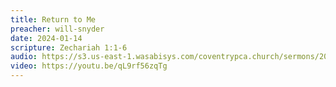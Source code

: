 ```yaml
---
title: Return to Me
preacher: will-snyder
date: 2024-01-14
scripture: Zechariah 1:1-6
audio: https://s3.us-east-1.wasabisys.com/coventrypca.church/sermons/2024.01.14A%20Return%20to%20Me%20-%20Will%20Snyder.mp3
video: https://youtu.be/qL9rf56zqTg
---
```

